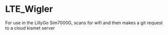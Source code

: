 # LTE_Wigler
For use in the LillyGo Sim7000G, scans for wifi and then makes a git request to a cloud kismet server
